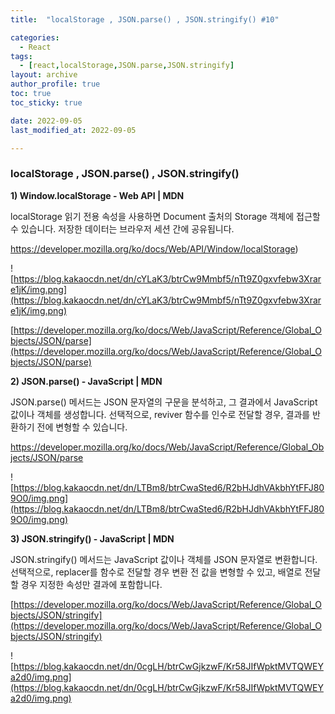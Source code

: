 ```yaml
---
title:  "localStorage , JSON.parse() , JSON.stringify() #10"

categories:
  - React
tags:
  - [react,localStorage,JSON.parse,JSON.stringify]
layout: archive
author_profile: true
toc: true
toc_sticky: true

date: 2022-09-05
last_modified_at: 2022-09-05

---
```



### localStorage , JSON.parse() , JSON.stringify()



**1) Window.localStorage - Web API | MDN**

localStorage 읽기 전용 속성을 사용하면 Document 출처의 Storage 객체에 접근할 수 있습니다. 저장한 데이터는 브라우저 세션 간에 공유됩니다.

https://developer.mozilla.org/ko/docs/Web/API/Window/localStorage)

![https://blog.kakaocdn.net/dn/cYLaK3/btrCw9Mmbf5/nTt9Z0gxvfebw3Xrare1jK/img.png](https://blog.kakaocdn.net/dn/cYLaK3/btrCw9Mmbf5/nTt9Z0gxvfebw3Xrare1jK/img.png)

[https://developer.mozilla.org/ko/docs/Web/JavaScript/Reference/Global_Objects/JSON/parse](https://developer.mozilla.org/ko/docs/Web/JavaScript/Reference/Global_Objects/JSON/parse)

**2) JSON.parse() - JavaScript | MDN**

JSON.parse() 메서드는 JSON 문자열의 구문을 분석하고, 그 결과에서 JavaScript 값이나 객체를 생성합니다. 선택적으로, reviver 함수를 인수로 전달할 경우, 결과를 반환하기 전에 변형할 수 있습니다.

https://developer.mozilla.org/ko/docs/Web/JavaScript/Reference/Global_Objects/JSON/parse

![https://blog.kakaocdn.net/dn/LTBm8/btrCwaSted6/R2bHJdhVAkbhYtFFJ809O0/img.png](https://blog.kakaocdn.net/dn/LTBm8/btrCwaSted6/R2bHJdhVAkbhYtFFJ809O0/img.png)



**3) JSON.stringify() - JavaScript | MDN**

JSON.stringify() 메서드는 JavaScript 값이나 객체를 JSON 문자열로 변환합니다. 선택적으로, replacer를 함수로 전달할 경우 변환 전 값을 변형할 수 있고, 배열로 전달할 경우 지정한 속성만 결과에 포함합니다.

[https://developer.mozilla.org/ko/docs/Web/JavaScript/Reference/Global_Objects/JSON/stringify](https://developer.mozilla.org/ko/docs/Web/JavaScript/Reference/Global_Objects/JSON/stringify)


![https://blog.kakaocdn.net/dn/0cgLH/btrCwGjkzwF/Kr58JIfWpktMVTQWEYa2d0/img.png](https://blog.kakaocdn.net/dn/0cgLH/btrCwGjkzwF/Kr58JIfWpktMVTQWEYa2d0/img.png)